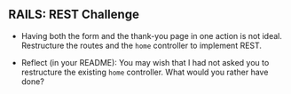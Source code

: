 ## RAILS: REST Challenge

* Having both the form and the thank-you page in one action is not ideal.  Restructure the routes and the `home` controller to implement REST.

* Reflect (in your README): You may wish that I had not asked you to restructure the existing `home` controller.  What would you rather have done?
